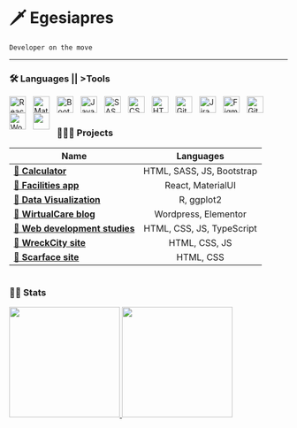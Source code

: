 # 🗡️ Egesiapres

`Developer on the move`

---
### 🛠️ Languages || >Tools

<img align="left" alt="React" width="30px" style="padding-right:10px;" src="https://cdn.jsdelivr.net/gh/devicons/devicon/icons/react/react-original.svg" />
<img align="left" alt="MaterialUI" width="30px" style="padding-right:10px;" src="https://cdn.jsdelivr.net/gh/devicons/devicon/icons/materialui/materialui-plain.svg" />
<img align="left" alt="Bootstrap" width="30px" style="padding-right:10px;" src="https://cdn.jsdelivr.net/gh/devicons/devicon/icons/bootstrap/bootstrap-original.svg" />        
<img align="left" alt="JavaScript" width="30px" style="padding-right:10px;" src="https://cdn.jsdelivr.net/gh/devicons/devicon/icons/javascript/javascript-plain.svg" />
<img align="left" alt="SASS" width="30px" style="padding-right:10px;" src="https://cdn.jsdelivr.net/gh/devicons/devicon/icons/sass/sass-original.svg" />
<img align="left" alt="CSS" width="30px" style="padding-right:10px;" src="https://cdn.jsdelivr.net/gh/devicons/devicon/icons/css3/css3-plain.svg" />
<img align="left" alt="HTML" width="30px" style="padding-right:10px;" src="https://cdn.jsdelivr.net/gh/devicons/devicon/icons/html5/html5-plain.svg" />
<img align="left" alt="Git" width="30px" style="padding-right:10px;" src="https://cdn.jsdelivr.net/gh/devicons/devicon/icons/git/git-original.svg" />
<img align="left" alt="Jira" width="30px" style="padding-right:10px;" src="https://cdn.jsdelivr.net/gh/devicons/devicon/icons/jira/jira-original.svg" />
<img align="left" alt="Figma" width="30px" style="padding-right:10px;" src="https://cdn.jsdelivr.net/gh/devicons/devicon/icons/figma/figma-original.svg" />
<img align="left" alt="GitHub" width="30px" style="padding-right:10px;" src="https://cdn.jsdelivr.net/gh/devicons/devicon/icons/github/github-original.svg" />
<img align="left" alt="WordPress" width="30px" style="padding-right:10px;" src="https://cdn.jsdelivr.net/gh/devicons/devicon/icons/wordpress/wordpress-plain.svg" />
<img align="left" alt="LaTex" width="30px" style="padding-right:10px; color: #ffffff" src="https://cdn.jsdelivr.net/gh/devicons/devicon/icons/latex/latex-original.svg" />
<br />

#

### 👨🏼‍🏭 Projects

| Name | Languages |
| --- | :---: |
| [**🔗 Calculator**](https://github.com/Egesiapres/bootstrap-calculator) | HTML, SASS, JS, Bootstrap |
| [**🔗 Facilities app**](https://github.com/Egesiapres/facilities-app) | React, MaterialUI |
| [**🔗 Data Visualization**](https://github.com/Egesiapres/dataViz) | R, ggplot2 |
| [**🔗 WirtualCare blog**](https://github.com/Egesiapres/wirtualCare-blog) | Wordpress, Elementor |
| [**🔗 Web development studies**](https://github.com/Egesiapres/webDev-skills) | HTML, CSS, JS, TypeScript |
| [**🔗 WreckCity site**](https://github.com/Egesiapres/wreckCity-site) | HTML, CSS, JS |
| [**🔗 Scarface site**](https://github.com/Egesiapres/scarface-site) | HTML, CSS |

#

### 🕵🏼 Stats

<a href="https://github.com/egesiapres/github-readme-stats" title="GitHub Top Languages Card">
 	<img height="200px" src="https://github-readme-stats.vercel.app/api/top-langs/?username=Egesiapres&layout=compact&theme=react&langs_count=10&hide=html,css,scss,ruby,shell&card_width=400">
</a>
<a href="https://github.com/egesiapres/github-readme-stats" title="GitHub Stats Card">
 	<img height="200px" src="https://github-readme-stats.vercel.app/api?username=Egesiapres&show_icons=true&theme=react&show=reviews">
</a>
